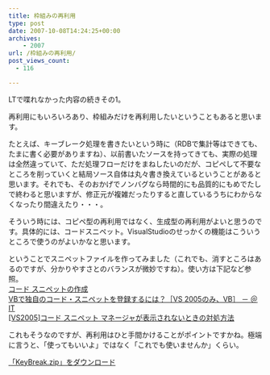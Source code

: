```yaml
---
title: 枠組みの再利用
type: post
date: 2007-10-08T14:24:25+00:00
archives:
    - 2007
url: /枠組みの再利用/
post_views_count:
  - 116

---
```

LTで喋れなかった内容の続きその1。

再利用にもいろいろあり、枠組みだけを再利用したいということもあると思います。

たとえば、キーブレーク処理を書きたいという時に（RDBで集計等はできても、たまに書く必要がありますね）、以前書いたソースを持ってきても、実際の処理は全然違っていて、ただ処理フローだけをまねしたいのだが、コピペして不要なところを削っていくと結局ソース自体は丸々書き換えているということがあると思います。それでも、そのおかげでノンバグなら時間的にも品質的にもめでたしで終わると思いますが、修正元が複雑だったりすると直しているうちにわからなくなったり間違えたり・・・。

そういう時には、コピペ型の再利用ではなく、生成型の再利用がよいと思うのです。具体的には、コードスニペット。VisualStudioのせっかくの機能はこういうところで使うのがよいかなと思います。

ということでスニペットファイルを作ってみました（これでも、消すところはあるのですが、分かりやすさとのバランスが微妙ですね）。使い方は下記など参照。  
[コード スニペットの作成][1]  
[VBで独自のコード・スニペットを登録するには？［VS 2005のみ、VB］ － ＠IT][2]  
[[VS2005]コード スニペット マネージャが表示されないときの対処方法][3]

これもそうなのですが、再利用はひと手間かけることがポイントですかね。極端に言うと、「使ってもいいよ」ではなく「これでも使いませんか」くらい。

[「KeyBreak.zip」をダウンロード][4]

 [1]: http://msdn2.microsoft.com/ja-jp/library/ms165393(VS.80).aspx
 [2]: http://www.atmarkit.co.jp/fdotnet/dotnettips/448addcodesnippetvb/addcodesnippetvb.html
 [3]: http://blogs.sqlpassj.org/mitsugi/archive/2006/01/06/15462.aspx
 [4]: http://konnokiyotaka.txt-nifty.com/pgblog/files/KeyBreak.zip